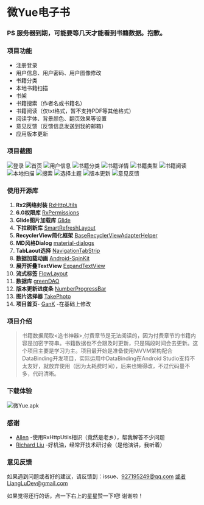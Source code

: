 # 微Yue电子书
### PS 服务器到期，可能要等几天才能看到书籍数据。抱歉。
###  项目功能
- 注册登录
- 用户信息、用户密码、用户图像修改
- 书籍分类
- 本地书籍扫描
- 书架
- 书籍搜索（作者名或书籍名） 
- 书籍阅读（仅txt格式，暂不支持PDF等其他格式）
- 阅读字体、背景颜色、翻页效果等设置
- 意见反馈（反馈信息发送到我的邮箱）
- 应用版本更新
###  项目截图
![登录](http://upload-images.jianshu.io/upload_images/2635045-e0ab3a72f801e761.png?imageMogr2/auto-orient/strip%7CimageView2/2/w/200) ![首页](http://upload-images.jianshu.io/upload_images/2635045-d8ec2b5a958988dd.png?imageMogr2/auto-orient/strip%7CimageView2/2/w/200)  ![用户信息](http://upload-images.jianshu.io/upload_images/2635045-31055b37a06638d3.png?imageMogr2/auto-orient/strip%7CimageView2/2/w/200) ![书籍分类](http://upload-images.jianshu.io/upload_images/2635045-9819bb21c48db3fd.png?imageMogr2/auto-orient/strip%7CimageView2/2/w/200) ![书籍详情](http://upload-images.jianshu.io/upload_images/2635045-5ead07ef67f0ceab.png?imageMogr2/auto-orient/strip%7CimageView2/2/w/200) ![书籍类型](http://upload-images.jianshu.io/upload_images/2635045-4fa9a9065073ad19.png?imageMogr2/auto-orient/strip%7CimageView2/2/w/200) ![书籍阅读](http://upload-images.jianshu.io/upload_images/2635045-e02ce07acff8fc64.png?imageMogr2/auto-orient/strip%7CimageView2/2/w/200) ![本地扫描](http://upload-images.jianshu.io/upload_images/2635045-0802c61304a51045.png?imageMogr2/auto-orient/strip%7CimageView2/2/w/200) ![搜索](http://upload-images.jianshu.io/upload_images/2635045-1cfd6fbfa8771c7f.png?imageMogr2/auto-orient/strip%7CimageView2/2/w/200)  ![选择主题](http://upload-images.jianshu.io/upload_images/2635045-192dfd92b96644e6.png?imageMogr2/auto-orient/strip%7CimageView2/2/w/200) ![版本更新](http://upload-images.jianshu.io/upload_images/2635045-de9f820895039cf1.png?imageMogr2/auto-orient/strip%7CimageView2/2/w/200)  ![意见反馈](http://upload-images.jianshu.io/upload_images/2635045-2da5435b109ada73.png?imageMogr2/auto-orient/strip%7CimageView2/2/w/200)

### 使用开源库
1. **Rx2网络封装** [RxHttpUtils](https://github.com/lygttpod/RxHttpUtils) 
2. **6.0权限库** [RxPermissions](https://github.com/tbruyelle/RxPermissions)
3. **Glide图片加载库** [Glide](https://github.com/bumptech/glide)
4. **下拉刷新库** [SmartRefreshLayout](https://github.com/scwang90/SmartRefreshLayout)
5. **RecyclerView简化框架** [BaseRecyclerViewAdapterHelper](https://github.com/CymChad/BaseRecyclerViewAdapterHelper)
6. **MD风格Dialog** [material-dialogs](https://github.com/afollestad/material-dialogs)
7. **TabLaout选择** [NavigationTabStrip](https://github.com/Devlight/NavigationTabStrip)
8. **数据加载动画** [Android-SpinKit](https://github.com/ybq/Android-SpinKit)
9. **展开折叠TextView** [ExpandTextView](https://github.com/lcodecorex/ExpandTextView)
10. **流式标签** [FlowLayout](https://github.com/hongyangAndroid/FlowLayout)
11. **数据库** [greenDAO](https://github.com/greenrobot/greenDAO)
12. **版本更新进度条** [NumberProgressBar](https://github.com/daimajia/NumberProgressBar)
13. **图片选择器** [TakePhoto](https://github.com/crazycodeboy/TakePhoto)
14. **项目首页**- [GanK](https://github.com/dongjunkun/GanK) -在基础上修改
### 项目介绍
> 书籍数据爬取<追书神器>,付费章节是无法阅读的，因为付费章节的书籍内容是加密字符串。书籍数据也不会跟及时更新，只是隔段时间会去更新。这个项目主要是学习为主。项目最开始是准备使用MVVM架构配合DataBinding开发项目，实际运用中DataBinding在Android Studio支持不太友好，就放弃使用（因为太耗费时间），后来也懒得改，不过代码量不多，代码清晰。
### 下载体验
![微Yue.apk](http://upload-images.jianshu.io/upload_images/2635045-4ce921c9353b879c.png?imageMogr2/auto-orient/strip%7CimageView2/2/w/1240)

### 感谢
- [Allen](https://github.com/lygttpod) -使用RxHttpUtils相识（竟然是老乡），帮我解答不少问题
- [Richard Liu](https://github.com/XiqingLiu) -好机油，经常开技术研讨会（是他演讲，我听着）

### 意见反馈
如果遇到问题或者好的建议，请反馈到：issue、927195249@qq.com 或者LiangLuDev@gmail.com

如果觉得还行的话，点一下右上的星星赞一下吧! 谢谢啦！
